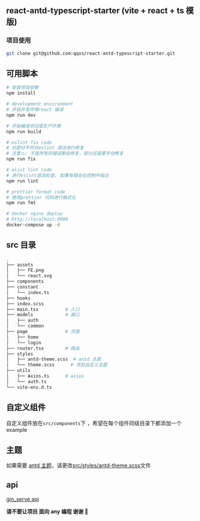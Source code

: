 ## react-antd-typescript-starter (vite + react + ts 模版)


### 项目使用

```sh
git clone git@github.com:qqxs/react-antd-typescript-starter.git
```

## 可用脚本

```sh
# 安装项目依赖
npm install

# development environment
# 开启开发环境react 编译
npm run dev

# 开始编译测试或生产环境
npm run build

# eslint fix code
# 对部分不符合eslint 语法进行修复
# 注意⚠️: 不是所有的错误都会修复，部分还是要手动修复
npm run fix

# elist lint code
# 进行eslint语法检查, 如果有错会在控制中指出
npm run lint

# prettier format code
# 使用prettier 代码进行格式化
npm run fmt

# docker nginx deploy
# http://localhost:8000
docker-compose up -d
```

## src 目录

```bash
.
├── assets
│   ├── FE.png
│   └── react.svg
├── components
├── constant
│   └── index.ts
├── hooks
├── index.scss
├── main.tsx          # 入口
├── models            # 接口
│   ├── auth
│   └── common
├── page              # 页面
│   ├── home
│   └── login
├── router.tsx        # 路由
├── styles
│   ├── antd-theme.scss  # antd 主题
│   └── theme.scss      # 项目自定义主题
├── utils
│   ├── Axios.ts      # axios
│   └── auth.ts
└── vite-env.d.ts    

```

## 自定义组件

自定义组件放在`src/components`下 ，希望在每个组件同级目录下都添加一个 example


## 主题

如果需要 [antd 主题](https://ant.design/docs/react/customize-theme-cn)，请更改[src/styles/antd-theme.scss](./src/styles/antd-theme.scss)文件


## api

[gin_serve api](https://github.com/freeshineit/gin_serve)



**请不要让项目 面向 any 编程 谢谢 🙏**
